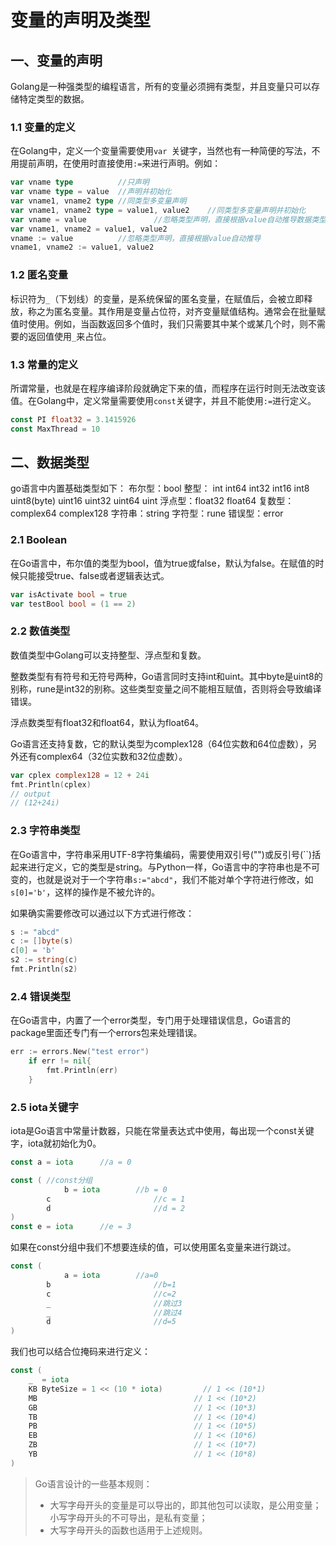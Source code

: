 # 变量的声明及类型




<extoc></extoc>

## 一、变量的声明

Golang是一种强类型的编程语言，所有的变量必须拥有类型，并且变量只可以存储特定类型的数据。

### 1.1 变量的定义

在Golang中，定义一个变量需要使用`var	`关键字，当然也有一种简便的写法，不用提前声明，在使用时直接使用`:=`来进行声明。例如：

```go
var vname type			//只声明
var vname type = value	//声明并初始化
var vname1, vname2 type	//同类型多变量声明
var vname1, vname2 type = value1, value2	//同类型多变量声明并初始化
var vname = value				//忽略类型声明，直接根据value自动推导数据类型
var vname1, vname2 = value1, value2
vname := value			//忽略类型声明，直接根据value自动推导
vname1, vname2 := value1, value2
```

### 1.2 匿名变量

标识符为`_`（下划线）的变量，是系统保留的匿名变量，在赋值后，会被立即释放，称之为匿名变量。其作用是变量占位符，对齐变量赋值结构。通常会在批量赋值时使用。例如，当函数返回多个值时，我们只需要其中某个或某几个时，则不需要的返回值使用`_`来占位。

### 1.3 常量的定义

所谓常量，也就是在程序编译阶段就确定下来的值，而程序在运行时则无法改变该值。在Golang中，定义常量需要使用`const`关键字，并且不能使用`:=`进行定义。

```go
const PI float32 = 3.1415926
const MaxThread = 10
```

## 二、数据类型

go语言中内置基础类型如下：
布尔型：bool
整型：	int int64 int32 int16 int8 uint8(byte) uint16 uint32 uint64 uint
浮点型：float32 float64
复数型：complex64 complex128
字符串：string
字符型：rune
错误型：error

### 2.1 Boolean

在Go语言中，布尔值的类型为bool，值为true或false，默认为false。在赋值的时候只能接受true、false或者逻辑表达式。

```go
var isActivate bool = true
var testBool bool = (1 == 2)
```

### 2.2 数值类型

数值类型中Golang可以支持整型、浮点型和复数。

整数类型有有符号和无符号两种，Go语言同时支持int和uint。其中byte是uint8的别称，rune是int32的别称。这些类型变量之间不能相互赋值，否则将会导致编译错误。

浮点数类型有float32和float64，默认为float64。

Go语言还支持复数，它的默认类型为complex128（64位实数和64位虚数），另外还有complex64（32位实数和32位虚数）。

```go
var cplex complex128 = 12 + 24i
fmt.Println(cplex)
// output
// (12+24i)
```

### 2.3 字符串类型

在Go语言中，字符串采用UTF-8字符集编码，需要使用双引号("")或反引号(\`\`)括起来进行定义，它的类型是string。与Python一样，Go语言中的字符串也是不可变的，也就是说对于一个字符串`s:="abcd"`，我们不能对单个字符进行修改，如`s[0]='b'`，这样的操作是不被允许的。

如果确实需要修改可以通过以下方式进行修改：

```go
s := "abcd"
c := []byte(s)
c[0] = 'b'
s2 := string(c)
fmt.Println(s2)
```

### 2.4 错误类型

在Go语言中，内置了一个error类型，专门用于处理错误信息，Go语言的package里面还专门有一个errors包来处理错误。

```go
err := errors.New("test error")
	if err != nil{
		fmt.Println(err)
	}
```

### 2.5 iota关键字

iota是Go语言中常量计数器，只能在常量表达式中使用，每出现一个const关键字，iota就初始化为0。

```go
const a = iota		//a = 0

const (	//const分组
			b = iota		//b = 0
  		c						//c = 1
  		d						//d = 2
)
const e = iota		//e = 3
```

如果在const分组中我们不想要连续的值，可以使用匿名变量来进行跳过。

```go
const (
			a = iota		//a=0
  		b						//b=1
  		c						//c=2
  		_						//跳过3
  		_						//跳过4
  		d						//d=5
)
```

我们也可以结合位掩码来进行定义：

```go
const (
	_  = iota                   
	KB ByteSize = 1 << (10 * iota) 		   // 1 << (10*1)
	MB                                   // 1 << (10*2)
	GB                                   // 1 << (10*3)
	TB                                   // 1 << (10*4)
	PB                                   // 1 << (10*5)
	EB                                   // 1 << (10*6)
	ZB                                   // 1 << (10*7)
	YB                                   // 1 << (10*8)
)
```

> Go语言设计的一些基本规则：
>
> - 大写字母开头的变量是可以导出的，即其他包可以读取，是公用变量；小写字母开头的不可导出，是私有变量；
> - 大写字母开头的函数也适用于上述规则。





